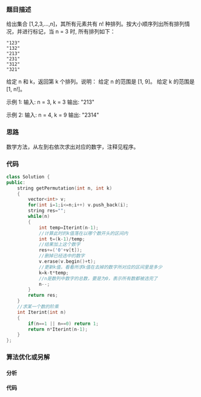 ### 题目描述

给出集合 [1,2,3,…,n]，其所有元素共有 n! 种排列。按大小顺序列出所有排列情况，并进行标记，当 n = 3 时, 所有排列如下：


	"123"
	"132"
	"213"
	"231"
	"312"
	"321"

给定 n 和 k，返回第 k 个排列。说明：
给定 n 的范围是 [1, 9]。
给定 k 的范围是[1,  n!]。

示例 1:
输入: n = 3, k = 3
输出: "213"

示例 2:
输入: n = 4, k = 9
输出: "2314"

### 思路

数学方法，从左到右依次求出对应的数字，注释见程序。

### 代码

```c++
class Solution {
public:
    string getPermutation(int n, int k) 
    {
        vector<int> v;
        for(int i=1;i<=n;i++) v.push_back(i);
        string res="";
        while(n)
        {
            int temp=Iterint(n-1);
            //计算此时的k值落在以哪个数开头的区间内
            int t=(k-1)/temp;
            //结果加上这个数字
            res+=('0'+v[t]);
            //删掉已经选中的数字
            v.erase(v.begin()+t);
            //更新k值，看看所求k值在去掉的数字所对应的区间里是多少
            k=k-t*temp;
            //n是数列中数字的总数，要是为0，表示所有数都被选完了
            n--;
        }
        return res;
    }
    //求某一个数的阶乘
    int Iterint(int n)
    {
        if(n==1 || n==0) return 1;
        return n*Iterint(n-1);
    }
};
```

### 算法优化或另解

#### 分析

#### 代码

```c++

```

